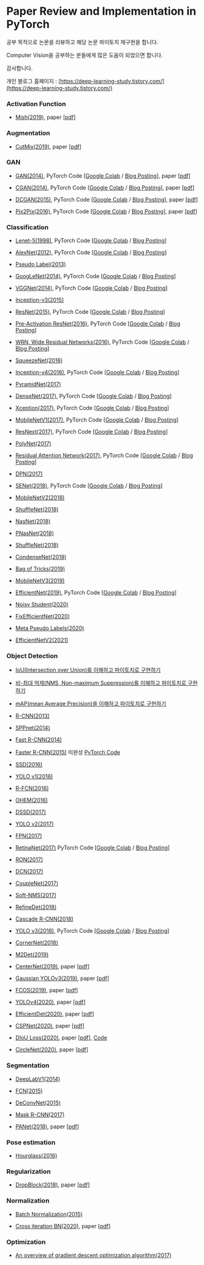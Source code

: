 # Paper Review and Implementation in PyTorch
공부 목적으로 논문을 리뷰하고 해당 논문 파이토치 재구현을 합니다.

Computer Vision을 공부하는 분들에게 많은 도움이 되었으면 합니다.

감사합니다.

개인 블로그 홈페이지 : [https://deep-learning-study.tistory.com/](https://deep-learning-study.tistory.com/)

### Activation Function
- [Mish(2019)](https://deep-learning-study.tistory.com/636), paper [[pdf](https://arxiv.org/abs/1908.08681)]

### Augmentation
- [CutMix(2019)](https://deep-learning-study.tistory.com/633), paper [[pdf](https://arxiv.org/abs/1905.04899)]

### GAN
- [GAN(2014)](https://deep-learning-study.tistory.com/638), PyTorch Code [[Google Colab](https://github.com/Seonghoon-Yu/Paper_Review_and_Implementation_in_PyTorch/blob/master/GAN/GAN(2014).ipynb) / [Blog Posting](https://deep-learning-study.tistory.com/639)], paper [[pdf](https://arxiv.org/pdf/1406.2661.pdf)]

- [CGAN(2014)](https://deep-learning-study.tistory.com/640), PyTorch Code [[Google Colab](https://github.com/Seonghoon-Yu/Paper_Review_and_Implementation_in_PyTorch/blob/master/GAN/CGAN(2014).ipynb) / [Blog Posting](https://deep-learning-study.tistory.com/641)], paper [[pdf](https://arxiv.org/abs/1411.1784)]

- [DCGAN(2015)](https://deep-learning-study.tistory.com/642), PyTorch Code [[Google Colab](https://github.com/Seonghoon-Yu/Paper_Review_and_Implementation_in_PyTorch/blob/master/GAN/pix2pix(2016).ipynb) / [Blog Posting](https://deep-learning-study.tistory.com/646)], paper [[pdf](https://arxiv.org/abs/1511.06434)]

- [Pix2Pix(2016)](https://deep-learning-study.tistory.com/645), PyTorch Code [[Google Colab](https://github.com/Seonghoon-Yu/Paper_Review_and_Implementation_in_PyTorch/blob/master/GAN/DCGAN(2015).ipynb) / [Blog Posting](https://deep-learning-study.tistory.com/643)], paper [[pdf](https://arxiv.org/abs/1611.07004)]

### Classification
- [Lenet-5(1998)](https://deep-learning-study.tistory.com/368), PyTorch Code [[Google Colab](https://github.com/Seonghoon-Yu/paper-implement-in-pytorch/blob/master/Classification/LeNet_5(1998).ipynb) / [Blog Posting](https://deep-learning-study.tistory.com/503)]

- [AlexNet(2012)](https://deep-learning-study.tistory.com/376), PyTorch Code [[Google Colab](https://github.com/Seonghoon-Yu/paper-implement-in-pytorch/blob/master/Classification/AlexNet(2012).ipynb) / [Blog Posting](https://deep-learning-study.tistory.com/518)]

- [Pseudo Label(2013)](https://deep-learning-study.tistory.com/553)

- [GoogLeNet(2014)](https://deep-learning-study.tistory.com/389), PyTorch Code [[Google Colab](https://github.com/Seonghoon-Yu/paper-implement-in-pytorch/blob/master/Classification/GoogLeNet(2014).ipynb) / [Blog Posting](https://deep-learning-study.tistory.com/523)]

- [VGGNet(2014)](https://deep-learning-study.tistory.com/398), PyTorch Code [[Google Colab](https://github.com/Seonghoon-Yu/paper-implement-in-pytorch/blob/master/Classification/VGGnet(2014).ipynb) / [Blog Posting](https://deep-learning-study.tistory.com/521)]

- [Inception-v3(2015)](https://deep-learning-study.tistory.com/517)

- [ResNet(2015)](https://deep-learning-study.tistory.com/473), PyTorch Code [[Google Colab](https://github.com/Seonghoon-Yu/paper-implement-in-pytorch/blob/master/Classification/ResNet(2015).ipynb) / [Blog Posting](https://deep-learning-study.tistory.com/534?category=983681)]

- [Pre-Activation ResNet(2016)](https://deep-learning-study.tistory.com/510), PyTorch Code [[Google Colab](https://github.com/Seonghoon-Yu/Paper_Review_and_Implementation_in_PyTorch/blob/master/Classification/PreAct_ResNet(2016).ipynb) / [Blog Posting](https://deep-learning-study.tistory.com/540)]

- [WRN, Wide Residual Networks(2016)](https://deep-learning-study.tistory.com/519), PyTorch Code [[Google Colab](https://github.com/Seonghoon-Yu/Paper_Review_and_Implementation_in_PyTorch/blob/master/Classification/Wide_ResNet(2016).ipynb) / [Blog Posting](https://deep-learning-study.tistory.com/542)]

- [SqueezeNet(2016)](https://deep-learning-study.tistory.com/520)

- [Inception-v4(2016)](https://deep-learning-study.tistory.com/525), PyTorch Code [[Google Colab](https://github.com/Seonghoon-Yu/Paper_Review_and_Implement_in_PyTorch/blob/master/Classification/Inceptionv4(2016).ipynb) / [Blog Posting](https://deep-learning-study.tistory.com/537)]

- [PyramidNet(2017)](https://deep-learning-study.tistory.com/526)

- [DenseNet(2017)](https://deep-learning-study.tistory.com/528), PyTorch Code [[Google Colab](https://github.com/Seonghoon-Yu/Paper_Review_and_Implementation_in_PyTorch/blob/master/Classification/DenseNet(2017).ipynb) / [Blog Posting](https://deep-learning-study.tistory.com/545)]

- [Xception(2017)](https://deep-learning-study.tistory.com/529), PyTorch Code [[Google Colab](https://github.com/Seonghoon-Yu/Paper_Review_and_Implementation_in_PyTorch/blob/master/Classification/Xception(2017).ipynb) / [Blog Posting](https://deep-learning-study.tistory.com/548)]

- [MobileNetV1(2017)](https://deep-learning-study.tistory.com/532), PyTorch Code [[Google Colab](https://github.com/Seonghoon-Yu/Paper_Review_and_Implementation_in_PyTorch/blob/master/Classification/Xception(2017).ipynb) / [Blog Posting](https://deep-learning-study.tistory.com/549)]

- [ResNext(2017)](https://deep-learning-study.tistory.com/533), PyTorch Code [[Google Colab](https://github.com/Seonghoon-Yu/Paper_Review_and_Implementation_in_PyTorch/blob/master/Classification/ResNext(2017).ipynb) / [Blog Posting](https://deep-learning-study.tistory.com/558)]

- [PolyNet(2017)](https://deep-learning-study.tistory.com/535)

- [Residual Attention Network(2017)](https://deep-learning-study.tistory.com/536), PyTorch Code [[Google Colab](https://github.com/Seonghoon-Yu/Paper_Review_and_Implementation_in_PyTorch/blob/master/Classification/Residual_Attention_Network(2017).ipynb) / [Blog Posting](https://deep-learning-study.tistory.com/555)]

- [DPN(2017)](https://deep-learning-study.tistory.com/538)

- [SENet(2018)](https://deep-learning-study.tistory.com/539), PyTorch Code [[Google Colab](https://github.com/Seonghoon-Yu/Paper_Review_and_Implementation_in_PyTorch/blob/master/Classification/SENet(2018).ipynb) / [Blog Posting](https://deep-learning-study.tistory.com/561)]

- [MobileNetV2(2018)](https://deep-learning-study.tistory.com/541)

- [ShuffleNet(2018)](https://deep-learning-study.tistory.com/544)

- [NasNet(2018)](https://deep-learning-study.tistory.com/543)

- [PNasNet(2018)](https://deep-learning-study.tistory.com/546)

- [ShuffleNet(2018)](https://deep-learning-study.tistory.com/547)

- [CondenseNet(2018)](https://deep-learning-study.tistory.com/550)

- [Bag of Tricks(2019)](https://deep-learning-study.tistory.com/569)

- [MobileNetV3(2019)](https://deep-learning-study.tistory.com/551)

- [EfficientNet(2019)](https://deep-learning-study.tistory.com/552), PyTorch Code [[Google Colab](https://github.com/Seonghoon-Yu/Paper_Review_and_Implementation_in_PyTorch/blob/master/Classification/EfficientNet(2019).ipynb) / [Blog Posting](https://deep-learning-study.tistory.com/563)]

- [Noisy Student(2020)](https://deep-learning-study.tistory.com/554)

- [FixEfficientNet(2020)](https://deep-learning-study.tistory.com/557)

- [Meta Pseudo Labels(2020)](https://deep-learning-study.tistory.com/560)

- [EfficientNetV2(2021)](https://deep-learning-study.tistory.com/567)


### Object Detection

- [IoU(Intersection over Union)를 이해하고 파이토치로 구현하기](https://deep-learning-study.tistory.com/402)
- [비-최대 억제(NMS, Non-maximum Suppression)를 이해하고 파이토치로 구현하기](https://deep-learning-study.tistory.com/403)
- [mAP(mean Average Precision)을 이해하고 파이토치로 구현하기](https://deep-learning-study.tistory.com/407)

- [R-CNN(2013)](https://deep-learning-study.tistory.com/410)

- [SPPnet(2014)](https://deep-learning-study.tistory.com/445)

- [Fast R-CNN(2014)](https://deep-learning-study.tistory.com/456)

- [Faster R-CNN(2015)](https://deep-learning-study.tistory.com/464) 미완성 [PyTorch Code](https://github.com/Seonghoon-Yu/Paper_Review_and_Implementation_in_PyTorch/blob/master/Object_Detection/Faster_R_CNN(2015)_%EB%AF%B8%EC%99%84%EC%84%B1.ipynb)

- [SSD(2016)](https://deep-learning-study.tistory.com/477)

- [YOLO v1(2016)](https://deep-learning-study.tistory.com/430)

- [R-FCN(2016)](https://deep-learning-study.tistory.com/570)

- [OHEM(2016)](https://deep-learning-study.tistory.com/501)

- [DSSD(2017)](https://deep-learning-study.tistory.com/566)

- [YOLO v2(2017)](https://deep-learning-study.tistory.com/433)

- [FPN(2017)](https://deep-learning-study.tistory.com/491)

- [RetinaNet(2017)](https://deep-learning-study.tistory.com/504) PyTorch Code [[Google Colab](https://github.com/Seonghoon-Yu/Paper_Review_and_Implementation_in_PyTorch/blob/master/RetinaNet(2017).ipynb) / [Blog Posting](https://deep-learning-study.tistory.com/616)]
- [RON(2017)](https://deep-learning-study.tistory.com/572)

- [DCN(2017)](https://deep-learning-study.tistory.com/575)

- [CoupleNet(2017)](https://deep-learning-study.tistory.com/602)

- [Soft-NMS(2017)](https://deep-learning-study.tistory.com/606)

- [RefineDet(2018)](https://deep-learning-study.tistory.com/609)

- [Cascade R-CNN(2018)](https://deep-learning-study.tistory.com/605)

- [YOLO v3(2018)](https://deep-learning-study.tistory.com/509), PyTorch Code [[Google Colab](https://github.com/Seonghoon-Yu/Paper_Review_and_Implementation_in_PyTorch/blob/master/Object_Detection/YOLOv3(2018).ipynb) / [Blog Posting](https://deep-learning-study.tistory.com/568)]

- [CornerNet(2018)](https://deep-learning-study.tistory.com/613)

- [M2Det(2019)](https://deep-learning-study.tistory.com/620)

- [CenterNet(2019)](https://deep-learning-study.tistory.com/622), paper [[pdf](https://arxiv.org/abs/1904.08189)]

- [Gaussian YOLOv3(2019)](https://deep-learning-study.tistory.com/624), paper [[pdf](https://arxiv.org/pdf/1904.04620)]

- [FCOS(2019)](https://deep-learning-study.tistory.com/625), paper [[pdf](https://arxiv.org/pdf/1904.01355.pdf)]

- [YOLOv4(2020)](https://deep-learning-study.tistory.com/626), paper [[pdf](https://arxiv.org/abs/2004.10934)]

- [EfficientDet(2020)](https://deep-learning-study.tistory.com/627), paper [[pdf](https://arxiv.org/abs/1911.09070)] 

- [CSPNet(2020)](https://deep-learning-study.tistory.com/632), paper [[pdf](https://arxiv.org/abs/1911.11929)]

- [DIoU Loss(2020)](https://deep-learning-study.tistory.com/634), paper [[pdf](https://arxiv.org/abs/1911.08287)], [Code](https://github.com/Seonghoon-Yu/Paper_Review_and_Implementation_in_PyTorch/blob/master/Object_Detection/CIoU_Loss.py)

- [CircleNet(2020)](https://deep-learning-study.tistory.com/661), paper [[pdf](https://arxiv.org/pdf/2006.02474.pdf)]


### Segmentation

- [DeepLabV1(2014)](https://deep-learning-study.tistory.com/564)

- [FCN(2015)](https://deep-learning-study.tistory.com/562)

- [DeConvNet(2015)](https://deep-learning-study.tistory.com/565)

- [Mask R-CNN(2017)](https://deep-learning-study.tistory.com/571)

- [PANet(2018)](https://deep-learning-study.tistory.com/637), paper [[pdf](https://arxiv.org/abs/1803.01534)]

### Pose estimation
- [Hourglass(2016)](https://deep-learning-study.tistory.com/617)


### Regularization
- [DropBlock(2018)](https://deep-learning-study.tistory.com/631), paper [[pdf](https://arxiv.org/abs/1810.12890)]

### Normalization

- [Batch Normalization(2015)](https://deep-learning-study.tistory.com/421)

- [Cross iteration BN(2020)](https://deep-learning-study.tistory.com/635), paper [[pdf](https://arxiv.org/abs/2002.05712)]

### Optimization

- [An overview of gradient descent optimization algorithm(2017)](https://deep-learning-study.tistory.com/415)

